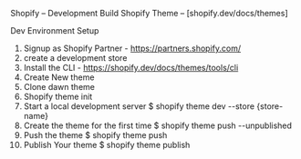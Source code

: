 Shopify – Development
Build Shopify Theme – [shopify.dev/docs/themes]

Dev Environment Setup
1. Signup as Shopify Partner - https://partners.shopify.com/
2. create a development store
3. Install the CLI - https://shopify.dev/docs/themes/tools/cli
4. Create New theme
5. Clone dawn theme
6. Shopify theme init
7. Start a local development server
$ shopify theme dev --store {store-name}
8. Create the theme for the first time
$ shopify theme push --unpublished 
9. Push the theme
$ shopify theme push
10. Publish Your theme
$ shopify theme publish

